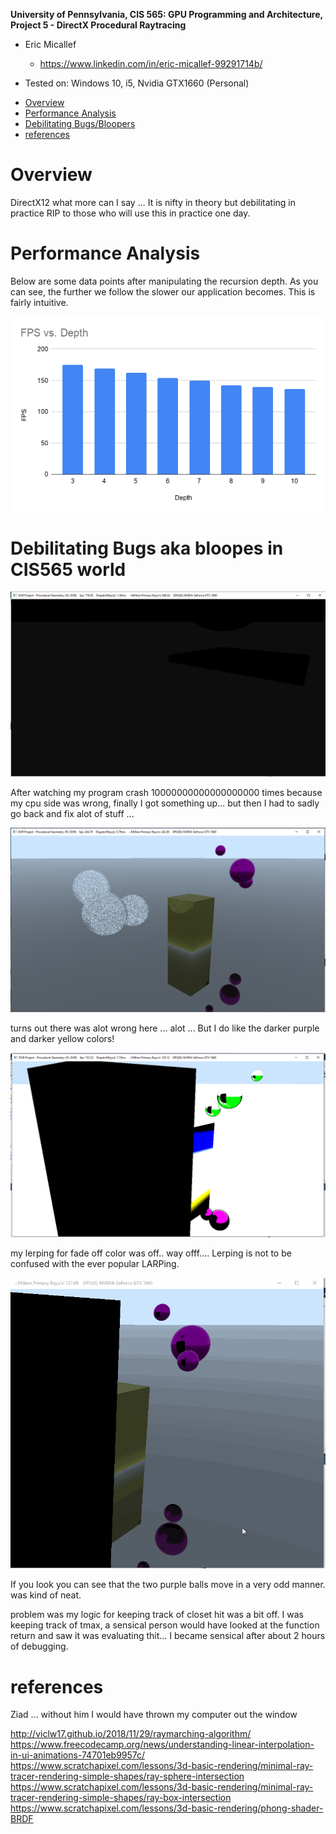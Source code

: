 **University of Pennsylvania, CIS 565: GPU Programming and Architecture,
Project 5 - DirectX Procedural Raytracing**

* Eric Micallef
  * https://www.linkedin.com/in/eric-micallef-99291714b/
  
* Tested on: Windows 10, i5, Nvidia GTX1660 (Personal)

- [Overview](#Overview)
- [Performance Analysis](#Performance_Analysis)
- [Debilitating Bugs/Bloopers](#Debilitating_Bugs_aka_bloopers_in_CIS565_world)
- [references](#references)

# Overview

DirectX12 what more can I say ... It is nifty in theory but debilitating in practice RIP to those who will use this in practice one day.

# Performance Analysis

Below are some data points after manipulating the recursion depth. As you can see, the further we follow the slower our application becomes. This is fairly intuitive.

![](images/FPS.png)

# Debilitating Bugs aka bloopes in CIS565 world

![](images/looks_close_enough.PNG)

After watching my program crash 10000000000000000000 times because my cpu side was wrong, finally I got something up... but then I had to sadly go back and fix alot of stuff ... 

![](images/fuzzy.PNG)

turns out there was alot wrong here ... alot ... But I do like the darker purple and darker yellow colors!

![](images/wtf.PNG)

my lerping for fade off color was off.. way offf.... Lerping is not to be confused with the ever popular LARPing.

![](images/weird_balls.gif)

If you look you can see that the two purple balls move in a very odd manner. was kind of neat.

problem was my logic for keeping track of closet hit was a bit off. I was keeping track of tmax, a sensical person would have looked at the function return and saw it was evaluating thit... I became sensical after about 2 hours of debugging.

# references

Ziad ... without him I would have thrown my computer out the window

http://viclw17.github.io/2018/11/29/raymarching-algorithm/
https://www.freecodecamp.org/news/understanding-linear-interpolation-in-ui-animations-74701eb9957c/	
https://www.scratchapixel.com/lessons/3d-basic-rendering/minimal-ray-tracer-rendering-simple-shapes/ray-sphere-intersection
https://www.scratchapixel.com/lessons/3d-basic-rendering/minimal-ray-tracer-rendering-simple-shapes/ray-box-intersection
https://www.scratchapixel.com/lessons/3d-basic-rendering/phong-shader-BRDF

